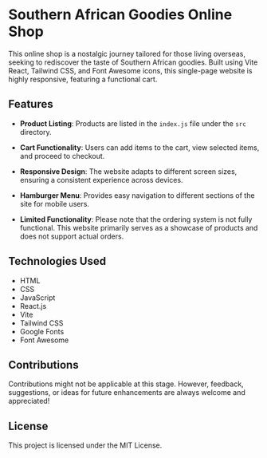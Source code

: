 # Southern African Goodies Online Shop

This online shop is a nostalgic journey tailored for those living overseas, seeking to rediscover the taste of Southern African goodies. Built using Vite React, Tailwind CSS, and Font Awesome icons, this single-page website is highly responsive, featuring a functional cart.

## Features

- **Product Listing**: Products are listed in the `index.js` file under the `src` directory. 

- **Cart Functionality**: Users can add items to the cart, view selected items, and proceed to checkout.

- **Responsive Design**: The website adapts to different screen sizes, ensuring a consistent experience across devices.

- **Hamburger Menu**: Provides easy navigation to different sections of the site for mobile users.

- **Limited Functionality**: Please note that the ordering system is not fully functional. This website primarily serves as a showcase of products and does not support actual orders.

## Technologies Used

- HTML
- CSS
- JavaScript
- React.js
- Vite
- Tailwind CSS
- Google Fonts
- Font Awesome

## Contributions

Contributions might not be applicable at this stage. However, feedback, suggestions, or ideas for future enhancements are always welcome and appreciated!

## License

This project is licensed under the MIT License.
